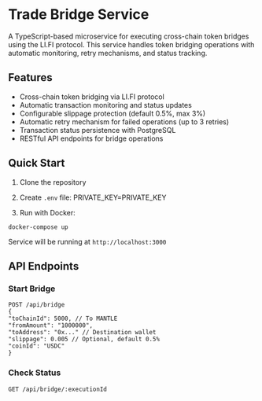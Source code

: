 # Trade Bridge Service

A TypeScript-based microservice for executing cross-chain token bridges using the LI.FI protocol. This service handles token bridging operations with automatic monitoring, retry mechanisms, and status tracking.

## Features

- Cross-chain token bridging via LI.FI protocol
- Automatic transaction monitoring and status updates
- Configurable slippage protection (default 0.5%, max 3%)
- Automatic retry mechanism for failed operations (up to 3 retries)
- Transaction status persistence with PostgreSQL
- RESTful API endpoints for bridge operations

## Quick Start

1. Clone the repository

2. Create `.env` file:
PRIVATE_KEY=PRIVATE_KEY

3. Run with Docker:
```
docker-compose up
```

Service will be running at `http://localhost:3000`

## API Endpoints

### Start Bridge
```
POST /api/bridge
{
"toChainId": 5000, // To MANTLE
"fromAmount": "1000000",
"toAddress": "0x..." // Destination wallet
"slippage": 0.005 // Optional, default 0.5%
"coinId": "USDC"
}
```

### Check Status
```
GET /api/bridge/:executionId
```
